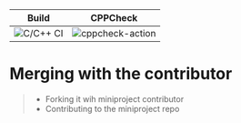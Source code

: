 |Build|CPPCheck|
|:--:|:--:|
|![C/C++ CI](https://github.com/99002686/PetrolbunkMGMT/workflows/C/C++%20CI/badge.svg)|![cppcheck-action](https://github.com/99002686/PetrolbunkMGMT/workflows/cppcheck-action/badge.svg)|


# Merging with the contributor
> - Forking it wih miniproject contributor
> - Contributing to the miniproject repo
